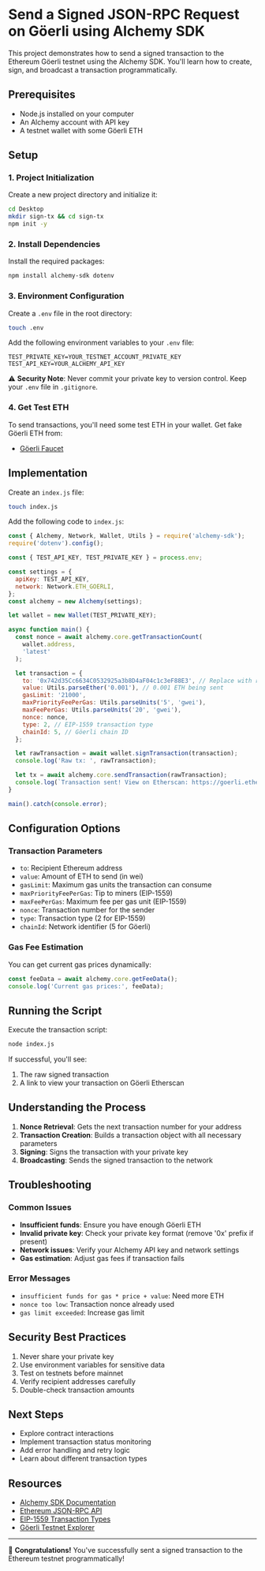 # Send a Signed JSON-RPC Request on Göerli using Alchemy SDK

This project demonstrates how to send a signed transaction to the Ethereum Göerli testnet using the Alchemy SDK. You'll learn how to create, sign, and broadcast a transaction programmatically.

## Prerequisites

- Node.js installed on your computer
- An Alchemy account with API key
- A testnet wallet with some Göerli ETH

## Setup

### 1. Project Initialization

Create a new project directory and initialize it:

```bash
cd Desktop
mkdir sign-tx && cd sign-tx
npm init -y
```

### 2. Install Dependencies

Install the required packages:

```bash
npm install alchemy-sdk dotenv
```

### 3. Environment Configuration

Create a `.env` file in the root directory:

```bash
touch .env
```

Add the following environment variables to your `.env` file:

```env
TEST_PRIVATE_KEY=YOUR_TESTNET_ACCOUNT_PRIVATE_KEY
TEST_API_KEY=YOUR_ALCHEMY_API_KEY
```

⚠️ **Security Note**: Never commit your private key to version control. Keep your `.env` file in `.gitignore`.

### 4. Get Test ETH

To send transactions, you'll need some test ETH in your wallet. Get fake Göerli ETH from:
- [Göerli Faucet](https://goerlifaucet.com/)

## Implementation

Create an `index.js` file:

```bash
touch index.js
```

Add the following code to `index.js`:

```javascript
const { Alchemy, Network, Wallet, Utils } = require('alchemy-sdk');
require('dotenv').config();

const { TEST_API_KEY, TEST_PRIVATE_KEY } = process.env;

const settings = {
  apiKey: TEST_API_KEY,
  network: Network.ETH_GOERLI,
};
const alchemy = new Alchemy(settings);

let wallet = new Wallet(TEST_PRIVATE_KEY);

async function main() {
  const nonce = await alchemy.core.getTransactionCount(
    wallet.address,
    'latest'
  );

  let transaction = {
    to: '0x742d35Cc6634C0532925a3b8D4aF04c1c3eF88E3', // Replace with recipient address
    value: Utils.parseEther('0.001'), // 0.001 ETH being sent
    gasLimit: '21000',
    maxPriorityFeePerGas: Utils.parseUnits('5', 'gwei'),
    maxFeePerGas: Utils.parseUnits('20', 'gwei'),
    nonce: nonce,
    type: 2, // EIP-1559 transaction type
    chainId: 5, // Göerli chain ID
  };

  let rawTransaction = await wallet.signTransaction(transaction);
  console.log('Raw tx: ', rawTransaction);

  let tx = await alchemy.core.sendTransaction(rawTransaction);
  console.log(`Transaction sent! View on Etherscan: https://goerli.etherscan.io/tx/${tx.hash}`);
}

main().catch(console.error);
```

## Configuration Options

### Transaction Parameters

- `to`: Recipient Ethereum address
- `value`: Amount of ETH to send (in wei)
- `gasLimit`: Maximum gas units the transaction can consume
- `maxPriorityFeePerGas`: Tip to miners (EIP-1559)
- `maxFeePerGas`: Maximum fee per gas unit (EIP-1559)
- `nonce`: Transaction number for the sender
- `type`: Transaction type (2 for EIP-1559)
- `chainId`: Network identifier (5 for Göerli)

### Gas Fee Estimation

You can get current gas prices dynamically:

```javascript
const feeData = await alchemy.core.getFeeData();
console.log('Current gas prices:', feeData);
```

## Running the Script

Execute the transaction script:

```bash
node index.js
```

If successful, you'll see:
1. The raw signed transaction
2. A link to view your transaction on Göerli Etherscan

## Understanding the Process

1. **Nonce Retrieval**: Gets the next transaction number for your address
2. **Transaction Creation**: Builds a transaction object with all necessary parameters
3. **Signing**: Signs the transaction with your private key
4. **Broadcasting**: Sends the signed transaction to the network

## Troubleshooting

### Common Issues

- **Insufficient funds**: Ensure you have enough Göerli ETH
- **Invalid private key**: Check your private key format (remove '0x' prefix if present)
- **Network issues**: Verify your Alchemy API key and network settings
- **Gas estimation**: Adjust gas fees if transaction fails

### Error Messages

- `insufficient funds for gas * price + value`: Need more ETH
- `nonce too low`: Transaction nonce already used
- `gas limit exceeded`: Increase gas limit

## Security Best Practices

1. Never share your private key
2. Use environment variables for sensitive data
3. Test on testnets before mainnet
4. Verify recipient addresses carefully
5. Double-check transaction amounts

## Next Steps

- Explore contract interactions
- Implement transaction status monitoring
- Add error handling and retry logic
- Learn about different transaction types

## Resources

- [Alchemy SDK Documentation](https://docs.alchemy.com/reference/alchemy-sdk-quickstart)
- [Ethereum JSON-RPC API](https://ethereum.org/en/developers/docs/apis/json-rpc/)
- [EIP-1559 Transaction Types](https://eips.ethereum.org/EIPS/eip-1559)
- [Göerli Testnet Explorer](https://goerli.etherscan.io/)

---

🎉 **Congratulations!** You've successfully sent a signed transaction to the Ethereum testnet programmatically!
